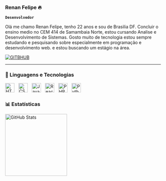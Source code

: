 ### Renan Felipe 🔥

**`Desenvolvedor`**

Olá me chamo Renan Felipe, tenho 22 anos e sou de Brasilia DF.
Concluir o ensino medio no CEM 414 de Samambaia Norte, estou cursando Analise e Desenvolvimento de Sistemas. Gosto muito de tecnologia estou sempre estudando e pesquisando sobre especialmente em programação e desenvolvimento web. e estou buscando um estágio na área. 

<p align="left">
    <a href="https://github.com/Larissakich?tab=followers">
        <img 
            alt="GITBHUB" 
            title="Me siga no GitHub" 
            src="https://custom-icon-badges.demolab.com/github/followers/DEVrenanxyz?color=236ad3&labelColor=1155ba&style=for-the-badge&logo=github&label=GITHub&logoColor=white"
        />
    </a>
</p>

---

### 🤖 Linguagens e Tecnologias

<img 
    align="left" 
    alt="HTML"
    title="HTML" 
    width="30px" 
    style="padding-right: 10px;" 
    src="https://cdn.jsdelivr.net/gh/devicons/devicon@latest/icons/html5/html5-original.svg" 
/>
<img 
    align="left" 
    alt="CSS" 
    title="CSS"
    width="30px" 
    style="padding-right: 10px;" 
    src="https://cdn.jsdelivr.net/gh/devicons/devicon@latest/icons/css3/css3-original.svg" 
/>
<img 
    align="left" 
    alt="JavaScript" 
    title="JavaScript"
    width="30px" 
    style="padding-right: 10px;" 
    src="https://cdn.jsdelivr.net/gh/devicons/devicon@latest/icons/javascript/javascript-original.svg" 
/>
<img 
    align="left" 
    alt="React"
    title="React" 
    width="30px" 
    style="padding-right: 10px;" 
    src="https://cdn.jsdelivr.net/gh/devicons/devicon@latest/icons/react/react-original.svg" 
/>
<img 
    align="left" 
    alt="PHP" 
    title="PHP"
    width="30px" 
    style="padding-right: 10px;" 
    src="https://cdn.jsdelivr.net/gh/devicons/devicon@latest/icons/php/php-original.svg" 
/>
<img 
    align="left" 
    alt="Python" 
    title="Python"
    width="30px" 
    style="padding-right: 10px;" 
    src="https://cdn.jsdelivr.net/gh/devicons/devicon@latest/icons/python/python-original.svg" 
/>


<br/>
<br/>

### 📊 Estatísticas

<p>
  <img 
    align="left" 
    alt="GitHub Stats" 
    height="200" 
    style="padding-right: 10px;" 
    src="https://github-readme-stats.vercel.app/api?username=DEVrenanxyz&show_icons=true&theme=tokyonight&include_all_commits=true&locale=pt-br" 
  />
</p>
